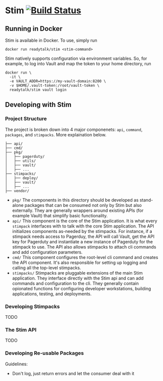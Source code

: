 # Stim [![Build Status](https://travis-ci.org/ReadyTalk/stim.svg?branch=master)](https://travis-ci.org/ReadyTalk/stim)

## Running in Docker
Stim is available in Docker.  To use, simply run

```
docker run readytalk/stim <stim-command>
```

Stim natively supports configuration via environment variables. So, for example, to log into Vault and map the token to your home directory, run

```
docker run \
  -it \
  -e VAULT_ADDR=https://my-vault-domain:8200 \
  -v $HOME/.vault-token:/root/vault-token \
  readytalk/stim vault login
```

## Developing with Stim

### Project Structure
The project is broken down into 4 major componenets: `api`, `command`, `packages`, and `stimpacks`. More explaination below.

```
├── api/
├── cmd/
├── pkg/
│   ├── pagerduty/
│   ├── utils/
│   ├── vault/
│   ├── ...
├── stimpacks/
│   ├── deploy/
│   ├── vault/
│   ├── ...
├── vendor/
```

* `pkg/` The components in this directory should be developed as stand-alone packages that can be consumed not only by Stim but also externally.  They are generally wrappers around existing APIs (for example Vault) that simplify basic functionality.
* `api/` This component is the core of the Stim application.  It is what every `stimpack` interfaces with to talk with the core Stim application.  The API initializes components as-needed by the stimpacks.  For instance, if a stimpack needs access to Pagerduy, the API will call Vault, get the API key for Pagerduty and instantiate a new instance of Pagerduty for the stimpack to use. The API also allows stimpacks to attach cli commands and add configuration parameters.
* `cmd/` This component configures the root-level cli command and creates the API component.  It's also responsible for setting up logging and calling all the top-level stimpacks.
* `stimpacks/` Stimpacks are pluggable extensions of the main Stim application.  They interface directly with the Stim api and can add commands and configuration to the cli.  They generally contain opionated functions for configuring developer workstations, building applications, testing, and deployments.

### Developing Stimpacks
TODO

### The Stim API
TODO

### Developing Re-usable Packages
Guidelines:
* Don't log, just return errors and let the consumer deal with it
